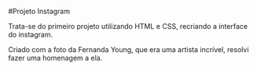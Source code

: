 #Projeto Instagram 



Trata-se do primeiro projeto utilizando HTML e CSS, recriando a interface do instagram. 

Criado com a foto da Fernanda Young, que era uma artista incrível, resolvi fazer uma homenagem a ela. 